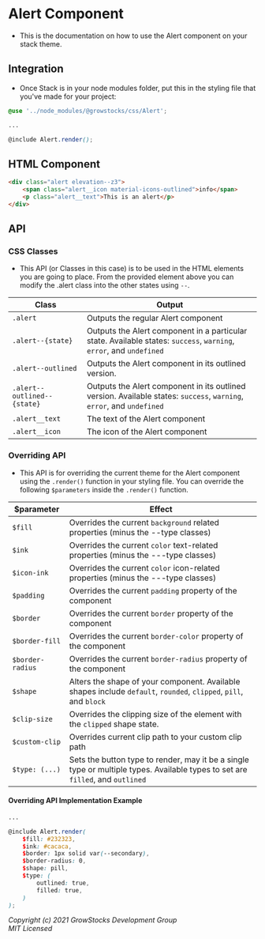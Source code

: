 # Alert Component
- This is the documentation on how to use the Alert component on your stack theme.

## Integration
- Once Stack is in your node modules folder, put this in the styling file that you've made for your project:
```scss
@use '../node_modules/@growstocks/css/Alert';

...

@include Alert.render();
```

## HTML Component
```html
<div class="alert elevation--z3">
    <span class="alert__icon material-icons-outlined">info</span>
    <p class="alert__text">This is an alert</p>
</div>
```

## API
### CSS Classes
- This API (or Classes in this case) is to be used in the HTML elements you are going to place. From the provided element above you can modify the .alert class into the other states using `--`.

|  Class | Output |   
|---|---|
| `.alert`  | Outputs the regular Alert component  |
| `.alert--{state}`  | Outputs the Alert component in a particular state. Available states: `success`, `warning`, `error`, and `undefined` |
|  `.alert--outlined` | Outputs the Alert component in its outlined version. |
| `.alert--outlined--{state}` | Outputs the Alert component in its outlined version. Available states: `success`, `warning`, `error`, and `undefined` |
| `.alert__text` | The text of the Alert component
| `.alert__icon` | The icon of the Alert component |
  

### Overriding API
- This API is for overriding the current theme for the Alert component using the `.render()` function in your styling file. You can override the following `$parameters` inside the `.render()` function.

| $parameter | Effect |   
|---|---|
| `$fill` | Overrides the current `background` related properties (minus the --type classes)
| `$ink` | Overrides the current `color` text-related properties (minus the ---type classes)
| `$icon-ink` | Overrides the current `color` icon-related properties (minus the ---type classes)
| `$padding` | Overrides the current `padding` property of the component
| `$border` | Overrides the current `border` property of the component
| `$border-fill` | Overrides the current `border-color` property of the component
| `$border-radius` | Overrides the current `border-radius` property of the component
| `$shape` | Alters the shape of your component. Available shapes include `default`, `rounded`, `clipped`, `pill`, and `block`
| `$clip-size` | Overrides the clipping size of the element with the `clipped` shape state.
| `$custom-clip` | Overrides current clip path to your custom clip path
| `$type: (...)` | Sets the button type to render, may it be a single type or multiple types. Available types to set are `filled`, and `outlined` |

#### Overriding API Implementation Example

```scss
...

@include Alert.render(
    $fill: #232323,
    $ink: #cacaca,
    $border: 1px solid var(--secondary),
    $border-radius: 0,
    $shape: pill,
    $type: (
        outlined: true,
        filled: true,
    )
);
```

*Copyright (c) 2021 GrowStocks Development Group* <br>
*MIT Licensed*